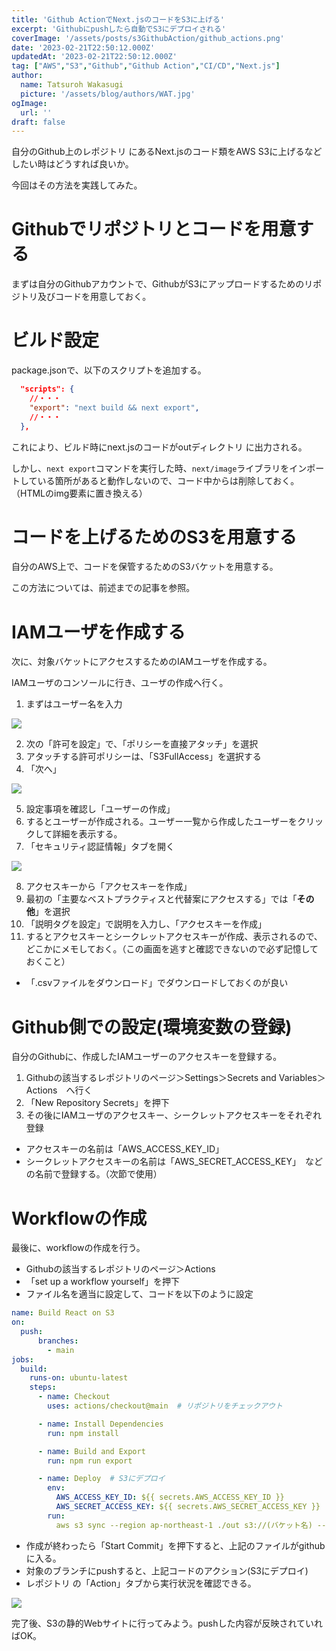 ```yaml
---
title: 'Github ActionでNext.jsのコードをS3に上げる'
excerpt: 'Githubにpushしたら自動でS3にデプロイされる'
coverImage: '/assets/posts/s3GithubAction/github_actions.png'
date: '2023-02-21T22:50:12.000Z'
updatedAt: '2023-02-21T22:50:12.000Z'
tag: ["AWS","S3","Github","Github Action","CI/CD","Next.js"]
author:
  name: Tatsuroh Wakasugi
  picture: '/assets/blog/authors/WAT.jpg'
ogImage:
  url: ''
draft: false
---
```


自分のGithub上のレポジトリ にあるNext.jsのコード類をAWS S3に上げるなどしたい時はどうすれば良いか。

今回はその方法を実践してみた。

# Githubでリポジトリとコードを用意する

まずは自分のGithubアカウントで、GithubがS3にアップロードするためのリポジトリ及びコードを用意しておく。

# ビルド設定

package.jsonで、以下のスクリプトを追加する。

```json
  "scripts": {
    //・・・
    "export": "next build && next export",
    //・・・
  },
```

これにより、ビルド時にnext.jsのコードがoutディレクトリ に出力される。

しかし、`next export`コマンドを実行した時、`next/image`ライブラリをインポートしている箇所があると動作しないので、コード中からは削除しておく。（HTMLのimg要素に置き換える）

# コードを上げるためのS3を用意する

自分のAWS上で、コードを保管するためのS3バケットを用意する。

この方法については、前述までの記事を参照。

# IAMユーザを作成する

次に、対象バケットにアクセスするためのIAMユーザを作成する。

IAMユーザのコンソールに行き、ユーザの作成へ行く。

1. まずはユーザー名を入力

![](/assets/posts/s3GithubAction/iamUser.png)

2. 次の「許可を設定」で、「ポリシーを直接アタッチ」を選択
3. アタッチする許可ポリシーは、「S3FullAccess」を選択する
4. 「次へ」

![](/assets/posts/s3GithubAction/iamUser.png)

5. 設定事項を確認し「ユーザーの作成」
6. するとユーザーが作成される。ユーザー一覧から作成したユーザーをクリックして詳細を表示する。
7. 「セキュリティ認証情報」タブを開く

![](/assets/posts/s3GithubAction/createdIamUser.png)

8. アクセスキーから「アクセスキーを作成」
9. 最初の「主要なベストプラクティスと代替案にアクセスする」では「**その他**」を選択
10. 「説明タグを設定」で説明を入力し、「アクセスキーを作成」
11. するとアクセスキーとシークレットアクセスキーが作成、表示されるので、どこかにメモしておく。（この画面を逃すと確認できないので必ず記憶しておくこと）
  - 「.csvファイルをダウンロード」でダウンロードしておくのが良い

# Github側での設定(環境変数の登録)

自分のGithubに、作成したIAMユーザーのアクセスキーを登録する。

1. Githubの該当するレポジトリのページ＞Settings＞Secrets and Variables＞Actions　へ行く
2. 「New Repository Secrets」を押下
3. その後にIAMユーザのアクセスキー、シークレットアクセスキーをそれぞれ登録
  - アクセスキーの名前は「AWS_ACCESS_KEY_ID」
  - シークレットアクセスキーの名前は「AWS_SECRET_ACCESS_KEY」　などの名前で登録する。（次節で使用）


# Workflowの作成

最後に、workflowの作成を行う。

- Githubの該当するレポジトリのページ＞Actions
- 「set up a workflow yourself」を押下
- ファイル名を適当に設定して、コードを以下のように設定

```yaml
name: Build React on S3
on:
  push:
      branches:
        - main
jobs:
  build:
    runs-on: ubuntu-latest
    steps:
      - name: Checkout
        uses: actions/checkout@main  # リポジトリをチェックアウト

      - name: Install Dependencies
        run: npm install

      - name: Build and Export
        run: npm run export

      - name: Deploy  # S3にデプロイ 
        env:
          AWS_ACCESS_KEY_ID: ${{ secrets.AWS_ACCESS_KEY_ID }}
          AWS_SECRET_ACCESS_KEY: ${{ secrets.AWS_SECRET_ACCESS_KEY }}
        run: 
          aws s3 sync --region ap-northeast-1 ./out s3://(バケット名) --delete
```

- 作成が終わったら「Start Commit」を押下すると、上記のファイルがgithubに入る。
- 対象のブランチにpushすると、上記コードのアクション(S3にデプロイ)
- レポジトリ の「Action」タブから実行状況を確認できる。

![](/assets/posts/s3GithubAction/result.png)

完了後、S3の静的Webサイトに行ってみよう。pushした内容が反映されていればOK。